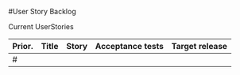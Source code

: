 #User Story Backlog

Current UserStories


| **Prior.** | **Title** | **Story** | **Acceptance tests** | **Target release** |
|:-----------|:----------|:----------|:---------------------|:-------------------|
| # |  |  |  |  |